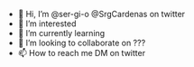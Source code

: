 - 👋 Hi, I’m @ser-gi-o @SrgCardenas on twitter
- 👀 I’m interested
- 🌱 I’m currently learning
- 💞️ I’m looking to collaborate on ???
- 📫 How to reach me DM on twitter

<!---
ser-gi-o/ser-gi-o is a ✨ special ✨ repository because its `README.md` (this file) appears on your GitHub profile.
You can click the Preview link to take a look at your changes.
--->
